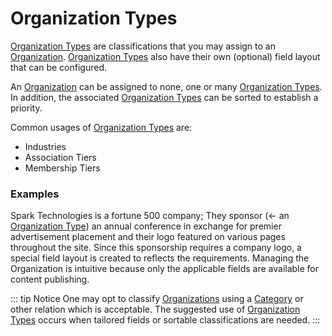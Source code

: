 # Organization Types

[Organization Types] are classifications that you may assign to an [Organization].  [Organization Types] also have their own (optional) field layout
that can be configured.   

An [Organization] can be assigned to none, one or many [Organization Types].  In addition, the associated [Organization Types] can be sorted to establish a priority.

Common usages of [Organization Types] are:
* Industries
* Association Tiers
* Membership Tiers

### Examples
Spark Technologies is a fortune 500 company; They sponsor (<- an [Organization Type]) an annual conference in exchange for premier advertisement placement and their logo featured on various pages throughout the site.
Since this sponsorship requires a company logo, a special field layout is created to reflects the requirements.  Managing the Organization is intuitive because only the applicable fields are available for content publishing.

::: tip Notice
One may opt to classify [Organizations] using a [Category] or other relation which is acceptable.  The suggested use of [Organization Types] occurs when tailored fields or sortable classifications are needed.
:::

[Category]: https://docs.craftcms.com/api/v3/craft-elements-category.html "Category"

[Organizations]: ../objects/organization.md
[Organization]: ../objects/organization.md
[Organization Types]: ../objects/organization-type.md
[Organization Type]: ../objects/organization-type.md

